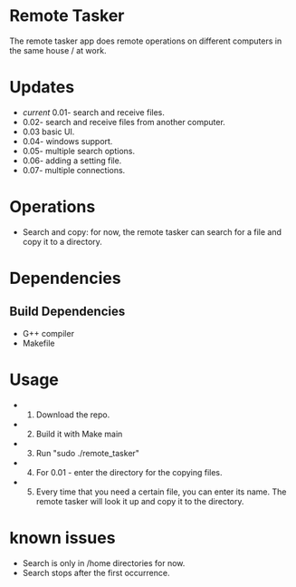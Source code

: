 # Remote Tasker

The remote tasker app does remote operations on different computers in the same house / at work.

# Updates

- *current* 0.01- search and receive files.
- 0.02- search and receive files from another computer.
- 0.03 basic UI.
- 0.04- windows support.
- 0.05- multiple search options.
- 0.06- adding a setting file.
- 0.07- multiple connections.

# Operations

- Search and copy:
for now, the remote tasker can search for a file and copy it to a directory.

# Dependencies
## Build Dependencies
- G++ compiler
- Makefile

# Usage
- 1. Download the repo.
- 2. Build it with Make main
- 3. Run "sudo ./remote_tasker"
- 4. For 0.01 - enter the directory for the copying files.
- 5. Every time that you need a certain file, you can enter its name.
     The remote tasker will look it up and copy it to the directory.

# known issues
- Search is only in /home directories for now.
- Search stops after the first occurrence.